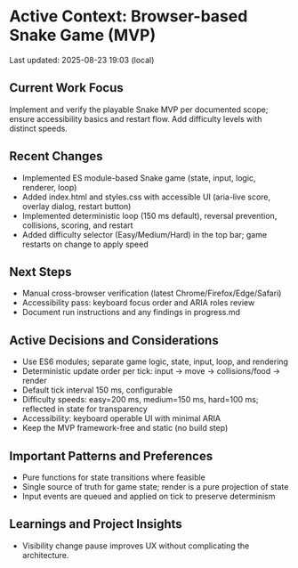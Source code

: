 # Active Context: Browser-based Snake Game (MVP)

Last updated: 2025-08-23 19:03 (local)

## Current Work Focus
Implement and verify the playable Snake MVP per documented scope; ensure accessibility basics and restart flow. Add difficulty levels with distinct speeds.

## Recent Changes
- Implemented ES module-based Snake game (state, input, logic, renderer, loop)
- Added index.html and styles.css with accessible UI (aria-live score, overlay dialog, restart button)
- Implemented deterministic loop (150 ms default), reversal prevention, collisions, scoring, and restart
- Added difficulty selector (Easy/Medium/Hard) in the top bar; game restarts on change to apply speed

## Next Steps
- Manual cross-browser verification (latest Chrome/Firefox/Edge/Safari)
- Accessibility pass: keyboard focus order and ARIA roles review
- Document run instructions and any findings in progress.md

## Active Decisions and Considerations
- Use ES6 modules; separate game logic, state, input, loop, and rendering
- Deterministic update order per tick: input → move → collisions/food → render
- Default tick interval 150 ms, configurable
- Difficulty speeds: easy=200 ms, medium=150 ms, hard=100 ms; reflected in state for transparency
- Accessibility: keyboard operable UI with minimal ARIA
- Keep the MVP framework-free and static (no build step)

## Important Patterns and Preferences
- Pure functions for state transitions where feasible
- Single source of truth for game state; render is a pure projection of state
- Input events are queued and applied on tick to preserve determinism

## Learnings and Project Insights
- Visibility change pause improves UX without complicating the architecture.
